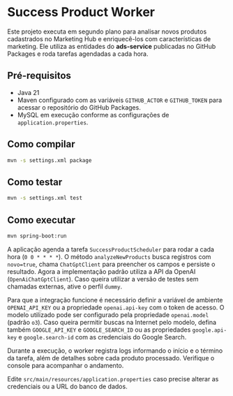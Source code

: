 # Success Product Worker

Este projeto executa em segundo plano para analisar novos produtos cadastrados no Marketing Hub e enriquecê-los com características de marketing. Ele utiliza as entidades do **ads-service** publicadas no GitHub Packages e roda tarefas agendadas a cada hora.

## Pré-requisitos
- Java 21
- Maven configurado com as variáveis `GITHUB_ACTOR` e `GITHUB_TOKEN` para acessar o repositório do GitHub Packages.
- MySQL em execução conforme as configurações de `application.properties`.

## Como compilar

```bash
mvn -s settings.xml package
```

## Como testar

```bash
mvn -s settings.xml test
```

## Como executar

```bash
mvn spring-boot:run
```

A aplicação agenda a tarefa `SuccessProductScheduler` para rodar a cada hora (`0 0 * * * *`). O método `analyzeNewProducts` busca registros com `novo=true`, chama `ChatGptClient` para preencher os campos e persiste o resultado. Agora a implementação padrão utiliza a API da OpenAI (`OpenAiChatGptClient`). Caso queira utilizar a versão de testes sem chamadas externas, ative o perfil `dummy`.

Para que a integração funcione é necessário definir a variável de ambiente `OPENAI_API_KEY` ou a propriedade `openai.api-key` com o token de acesso. O modelo utilizado pode ser configurado pela propriedade `openai.model` (padrão `o3`).
Caso queira permitir buscas na Internet pelo modelo, defina também `GOOGLE_API_KEY` e `GOOGLE_SEARCH_ID` ou as propriedades `google.api-key` e `google.search-id` com as credenciais do Google Search.

Durante a execução, o worker registra logs informando o início e o término da tarefa, além de detalhes sobre cada produto processado. Verifique o console para acompanhar o andamento.

Edite `src/main/resources/application.properties` caso precise alterar as credenciais ou a URL do banco de dados.
